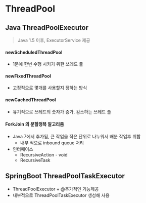 # ThreadPool

## Java ThreadPoolExecutor
> Java 1.5 이후, ExecutorService 제공
#### newScheduledThreadPool
* 1분에 한번 수행 시키기 위한 쓰레드 풀
#### newFixedThreadPool
* 고정적으로 몇개를 사용할지 정하는 방식
#### newCachedThreadPool
* 유기적으로 쓰레드의 숫자가 증가, 감소하는 쓰레드 풀
#### ForkJoin 의 분할정복 알고리즘
* Java 7에서 추가됨, 큰 작업을 작은 단위로 나누워서 배분 작업후 취합
  * 내부 적으로 inbound queue 처리
* 인터페이스
  * RecursiveAction - void
  * RecursiveTask

## SpringBoot ThreadPoolTaskExecutor
* ThreadPoolExecutor + @추가적인 기능제공
* 내부적으로 ThreadPoolTaskExecutor 생성해 사용